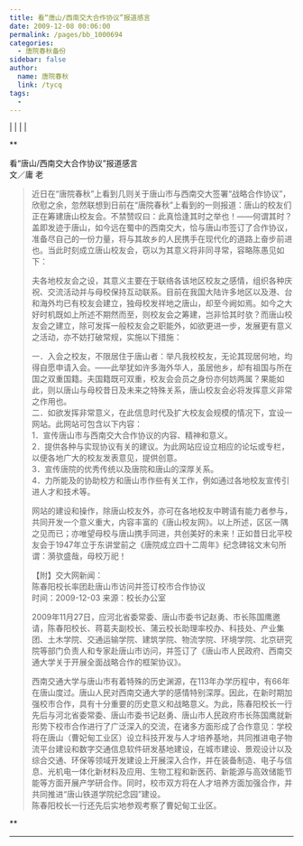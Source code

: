 ```yaml
---
title: 看“唐山/西南交大合作协议”报道感言
date: 2009-12-08 00:06:00
permalink: /pages/bb_1000694
categories: 
  - 唐院春秋备份
sidebar: false
author: 
  name: 唐院春秋
  link: /tycq
tags: 
  - 
---
```


|  |  |  |

**

看“唐山/西南交大合作协议”报道感言  
文／庸 老

>
> 近日在“唐院春秋”上看到几则关于唐山市与西南交大签署“战略合作协议”，欣慰之余，忽然联想到日前在“唐院春秋”上看到的一则报道：唐山的校友们正在筹建唐山校友会。不禁赞叹曰：此真恰逢其时之举也！——何谓其时？盖即发迹于唐山，如今远在蜀中的西南交大，恰与唐山市签订了合作协议，准备尽自己的一份力量，将与其故乡的人民携手在现代化的道路上奋步前进也。当此时刻成立唐山校友会，窃以为其意义将非同寻常，容略陈愚见如下：  
>
> 夫各地校友会之设，其意义主要在于联络各该地区校友之感情，组织各种庆祝、交流活动并与母校保持互动联系。目前在我国大陆许多地区以及港、台和海外均已有校友会建立，独母校发祥地之唐山，却至今阙如焉。如今之大好时机既如上所述不期然而至，则校友会之筹建，岂非恰其时欤？而唐山校友会之建立，除可发挥一般校友会之职能外，如欲更进一步，发展更有意义之活动，亦不妨打破常规，实施以下措施：  
>
> 一．入会之校友，不限居住于唐山者：举凡我校校友，无论其现居何地，均得自愿申请入会。——此举犹如许多海外华人，虽居他乡，却有祖国与所在国之双重国籍。夫国籍既可双重，校友会会员之身份亦何妨两属？果能如此，则以唐山与母校昔日及未来之特殊关系，唐山校友会必将发挥意义非常之作用也。  
>  二．如欲发挥非常意义，在此信息时代及扩大校友会规模的情况下，宜设一网站。此网站可包含以下内容：  
>  1．宣传唐山市与西南交大合作协议的内容、精神和意义。  
>  2．提供各种与实现协议有关的建议。为此网站应设立相应的论坛或专栏，以便各地广大的校友发表意见，提供创意。  
>  3．宣传唐院的优秀传统以及唐院和唐山的深厚关系。  
>  4．力所能及的协助校方和唐山市作些有关工作，例如通过各地校友宣传引进人才和技术等。  
>
> 网站的建设和操作，除唐山校友外，亦可在各地校友中聘请有能力者参与，共同开发一个意义重大，内容丰富的《唐山校友网》。以上所述，区区一隅之见而已；亦唯望母校与唐山携手同进，共创美好的未来！正如昔日北平校友会于1947年立于东讲堂前之《唐院成立四十二周年》纪念碑铭文末句所谓：漪欤盛哉，母校万祀！  
>  
>  【附】交大网新闻：  
>  陈春阳校长率团赴唐山市访问并签订校市合作协议  
>  时间：2009-12-03 来源：校长办公室  
>
> 2009年11月27日，应河北省委常委、唐山市委书记赵勇、市长陈国鹰邀请，陈春阳校长、蒋葛夫副校长、蒲云校长助理率校办、科技处、产业集团、土木学院、交通运输学院、建筑学院、物流学院、环境学院、北京研究院等部门负责人和专家赴唐山市访问，并签订了《唐山市人民政府、西南交通大学关于开展全面战略合作的框架协议》。  
>
> 西南交通大学与唐山市有着特殊的历史渊源，在113年办学历程中，有66年在唐山度过。唐山人民对西南交通大学的感情特别深厚。因此，在新时期加强校市合作，具有十分重要的历史意义和战略意义。为此，陈春阳校长一行先后与河北省委常委、唐山市委书记赵勇、唐山市人民政府市长陈国鹰就新形势下校市合作进行了广泛深入的交流，在诸多方面形成了合作意见：学校将在唐山（曹妃甸工业区）设立科技开发与人才培养基地，共同推进电子物流平台建设和数字交通信息软件研发基地建设，在城市建设、景观设计以及综合交通、环保等领域开发建设上开展深入合作，并在装备制造、电子与信息、光机电一体化新材料及应用、生物工程和新医药、新能源与高效储能节能等方面开展产学研合作。同时，校市双方将在人才培养方面加强合作，并共同推进“唐山铁道学院纪念园”建设。  
>  陈春阳校长一行还先后实地参观考察了曹妃甸工业区。  
>  
>

**  
  
 ---